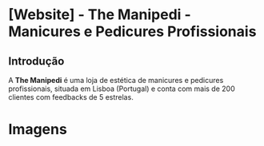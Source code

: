# [Website] - The Manipedi - Manicures e Pedicures Profissionais

## Introdução

A **The Manipedi** é uma loja de estética de manicures e pedicures profissionais, situada em Lisboa (Portugal) e conta com mais de 200 clientes com feedbacks de 5 estrelas.

# Imagens
